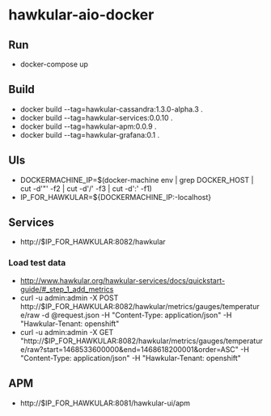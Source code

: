# hawkular-aio-docker
## Run
- docker-compose up

## Build
- docker build --tag=hawkular-cassandra:1.3.0-alpha.3 .
- docker build --tag=hawkular-services:0.0.10 .
- docker build --tag=hawkular-apm:0.0.9 .
- docker build --tag=hawkular-grafana:0.1 .

## UIs
- DOCKERMACHINE_IP=$(docker-machine env | grep DOCKER_HOST | cut -d'"' -f2 | cut -d'/' -f3 | cut -d':' -f1)
- IP_FOR_HAWKULAR=${DOCKERMACHINE_IP:-localhost}

## Services
- http://$IP_FOR_HAWKULAR:8082/hawkular

### Load test data
- http://www.hawkular.org/hawkular-services/docs/quickstart-guide/#_step_1_add_metrics
- curl -u admin:admin -X POST http://$IP_FOR_HAWKULAR:8082/hawkular/metrics/gauges/temperature/raw -d @request.json -H "Content-Type: application/json" -H "Hawkular-Tenant: openshift"
- curl -u admin:admin -X GET "http://$IP_FOR_HAWKULAR:8082/hawkular/metrics/gauges/temperature/raw?start=1468533600000&end=1468618200001&order=ASC" -H "Content-Type: application/json" -H "Hawkular-Tenant: openshift"

## APM
- http://$IP_FOR_HAWKULAR:8081/hawkular-ui/apm
